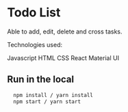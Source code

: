 # Todo List

Able to add, edit, delete and cross tasks.

Technologies used:

Javascript
HTML 
CSS 
React
Material UI

## Run in the local

```bash
  npm install / yarn install
  npm start / yarn start
```


